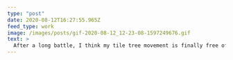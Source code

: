 ```yaml
---
type: "post"
date: 2020-08-12T16:27:55.965Z
feed_type: work
image: /images/posts/gif-2020-08-12_12-23-08-1597249676.gif
text: >
  After a long battle, I think my tile tree movement is finally free of crashing bugs.
---
```

